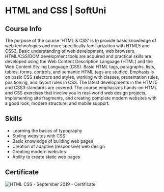 # HTML and CSS | SoftUni

## Course Info

The purpose of the course 'HTML & CSS' is to provide basic knowledge of web technologies and more specifically familiarization with HTML5 and CSS3. Basic understanding of web development, web browsers, HTML/CSS/DOM development tools are acquired and practical skills are developed using the Web Content Description Language (HTML) and the Web Content Styling Language (CSS). Basic HTML tags, paragraphs, lists, tables, forms, controls, and semantic HTML tags are studied. Emphasis is on basic CSS selectors and styles, working with classes, presentation rules, positioning, and layout rules in CSS. The latest developments in the HTML5 and CSS3 standards are covered. The course emphasizes hands-on HTML and CSS exercises that involve you in real-world web design projects, implementing site fragments, and creating complete modern websites with a good look, modern structure, and mobile support.

## Skills

- Learning the basics of typography
- Styling websites with CSS
- Basic knowledge of building web pages
- Creation of adaptive (responsive) web design
- Creating modern websites
- Ability to create static web pages

## Certificate

![HTML   CSS - September 2019 - Certificate](https://github.com/yopopova/HTML_and_CSS_SoftUni/assets/59256039/43d6da19-de7e-42e0-820a-534f6a3f06ff)